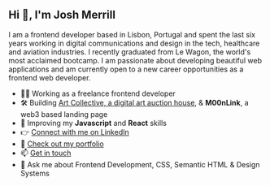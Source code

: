 <h2>Hi 👋, I'm Josh Merrill</h2>
<p>I am a frontend developer based in Lisbon, Portugal and spent the last six years working in digital communications and design in the tech, healthcare and aviation industries. I recently graduated from Le Wagon, the world's most acclaimed bootcamp. I am passionate about developing beautiful web applications and am currently open to a new career opportunities as a frontend web developer.</p> 

- 👨‍💻 Working as a freelance frontend developer
- 🛠 Building [Art Collective, a digital art auction house](https://www.artcollective.live), & **M00nLink**, a web3 based landing page
- 🌱 Improving my **Javascript** and **React** skills
- 👉 [Connect with me on LinkedIn](https://linkedin.com/in/joshmmerrill)
- 🎨 [Check out my portfolio](https://www.troopl.com/joshmerrill)
- 📫 [Get in touch](mailto:joshmmerrill@outlook.com)
- 💬 Ask me about Frontend Development, CSS, Semantic HTML & Design Systems
